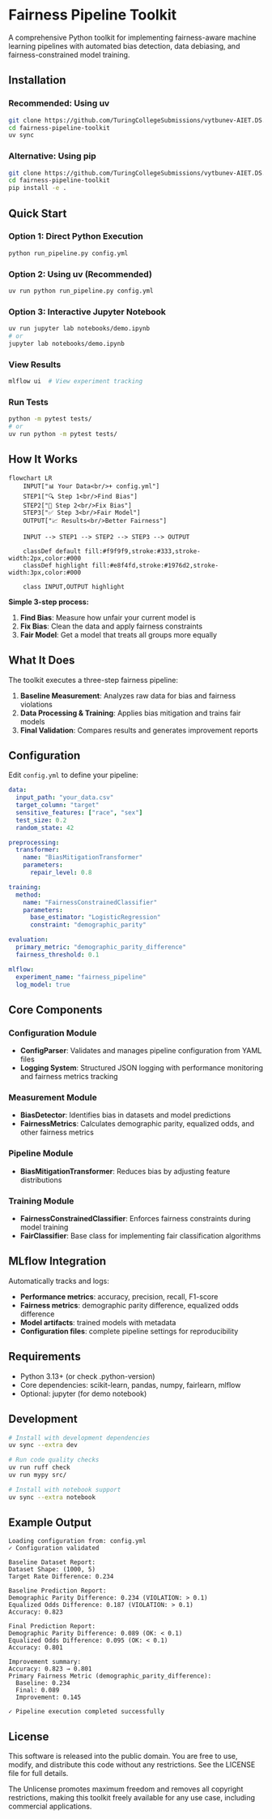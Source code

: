 # Fairness Pipeline Toolkit

A comprehensive Python toolkit for implementing fairness-aware machine learning pipelines with automated bias detection, data debiasing, and fairness-constrained model training.

## Installation

### Recommended: Using uv

```bash
git clone https://github.com/TuringCollegeSubmissions/vytbunev-AIET.DS.1.5.git
cd fairness-pipeline-toolkit
uv sync
```

### Alternative: Using pip

```bash
git clone https://github.com/TuringCollegeSubmissions/vytbunev-AIET.DS.1.5.git
cd fairness-pipeline-toolkit
pip install -e .
```

## Quick Start

### Option 1: Direct Python Execution
```bash
python run_pipeline.py config.yml
```

### Option 2: Using uv (Recommended)
```bash
uv run python run_pipeline.py config.yml
```

### Option 3: Interactive Jupyter Notebook
```bash
uv run jupyter lab notebooks/demo.ipynb
# or
jupyter lab notebooks/demo.ipynb
```

### View Results
```bash
mlflow ui  # View experiment tracking
```

### Run Tests
```bash
python -m pytest tests/
# or
uv run python -m pytest tests/
```

## How It Works

```mermaid
flowchart LR
    INPUT["📊 Your Data<br/>+ config.yml"] 
    STEP1["🔍 Step 1<br/>Find Bias"]
    STEP2["🔧 Step 2<br/>Fix Bias"] 
    STEP3["✅ Step 3<br/>Fair Model"]
    OUTPUT["📈 Results<br/>Better Fairness"]
    
    INPUT --> STEP1 --> STEP2 --> STEP3 --> OUTPUT
    
    classDef default fill:#f9f9f9,stroke:#333,stroke-width:2px,color:#000
    classDef highlight fill:#e8f4fd,stroke:#1976d2,stroke-width:3px,color:#000
    
    class INPUT,OUTPUT highlight
```

**Simple 3-step process:**
1. **Find Bias**: Measure how unfair your current model is
2. **Fix Bias**: Clean the data and apply fairness constraints  
3. **Fair Model**: Get a model that treats all groups more equally

## What It Does

The toolkit executes a three-step fairness pipeline:

1. **Baseline Measurement**: Analyzes raw data for bias and fairness violations
2. **Data Processing & Training**: Applies bias mitigation and trains fair models
3. **Final Validation**: Compares results and generates improvement reports

## Configuration

Edit `config.yml` to define your pipeline:

```yaml
data:
  input_path: "your_data.csv"
  target_column: "target"
  sensitive_features: ["race", "sex"]
  test_size: 0.2
  random_state: 42

preprocessing:
  transformer:
    name: "BiasMitigationTransformer"
    parameters:
      repair_level: 0.8

training:
  method:
    name: "FairnessConstrainedClassifier"
    parameters:
      base_estimator: "LogisticRegression"
      constraint: "demographic_parity"

evaluation:
  primary_metric: "demographic_parity_difference"
  fairness_threshold: 0.1

mlflow:
  experiment_name: "fairness_pipeline"
  log_model: true
```

## Core Components

### Configuration Module
- **ConfigParser**: Validates and manages pipeline configuration from YAML files
- **Logging System**: Structured JSON logging with performance monitoring and fairness metrics tracking

### Measurement Module
- **BiasDetector**: Identifies bias in datasets and model predictions
- **FairnessMetrics**: Calculates demographic parity, equalized odds, and other fairness metrics

### Pipeline Module
- **BiasMitigationTransformer**: Reduces bias by adjusting feature distributions

### Training Module
- **FairnessConstrainedClassifier**: Enforces fairness constraints during model training
- **FairClassifier**: Base class for implementing fair classification algorithms

## MLflow Integration

Automatically tracks and logs:
- **Performance metrics**: accuracy, precision, recall, F1-score
- **Fairness metrics**: demographic parity difference, equalized odds difference
- **Model artifacts**: trained models with metadata
- **Configuration files**: complete pipeline settings for reproducibility

## Requirements

- Python 3.13+ (or check .python-version)
- Core dependencies: scikit-learn, pandas, numpy, fairlearn, mlflow
- Optional: jupyter (for demo notebook)

## Development

```bash
# Install with development dependencies
uv sync --extra dev

# Run code quality checks
uv run ruff check
uv run mypy src/

# Install with notebook support
uv sync --extra notebook
```

## Example Output

```
Loading configuration from: config.yml
✓ Configuration validated

Baseline Dataset Report:
Dataset Shape: (1000, 5)
Target Rate Difference: 0.234

Baseline Prediction Report:
Demographic Parity Difference: 0.234 (VIOLATION: > 0.1)
Equalized Odds Difference: 0.187 (VIOLATION: > 0.1)
Accuracy: 0.823

Final Prediction Report:
Demographic Parity Difference: 0.089 (OK: < 0.1)
Equalized Odds Difference: 0.095 (OK: < 0.1)
Accuracy: 0.801

Improvement summary:
Accuracy: 0.823 → 0.801
Primary Fairness Metric (demographic_parity_difference):
  Baseline: 0.234
  Final: 0.089
  Improvement: 0.145

✓ Pipeline execution completed successfully
```

## License

This software is released into the public domain. You are free to use, modify, and distribute this code without any restrictions. See the LICENSE file for full details.

The Unlicense promotes maximum freedom and removes all copyright restrictions, making this toolkit freely available for any use case, including commercial applications.